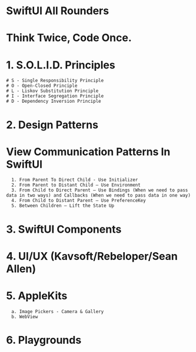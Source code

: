 # SwiftUI All Rounders
# Think Twice, Code Once.

# 1. S.O.L.I.D. Principles
    # S - Single Responsibility Principle
    # O - Open-Closed Principle
    # L - Liskov Substitution Principle
    # I - Interface Segregation Principle
    # D - Dependency Inversion Principle

# 2. Design Patterns
  # View Communication Patterns In SwiftUI
      1. From Parent To Direct Child - Use Initializer
      2. From Parent to Distant Child – Use Environment
      3. From Child to Direct Parent – Use Bindings (When we need to pass data in two ways) and Callbacks (When we need to pass data in one way)
      4. From Child to Distant Parent – Use PreferenceKey
      5. Between Children – Lift the State Up

# 3. SwiftUI Components

# 4. UI/UX (Kavsoft/Rebeloper/Sean Allen)

# 5. AppleKits
      a. Image Pickers - Camera & Gallery
      b. WebView

# 6. Playgrounds
